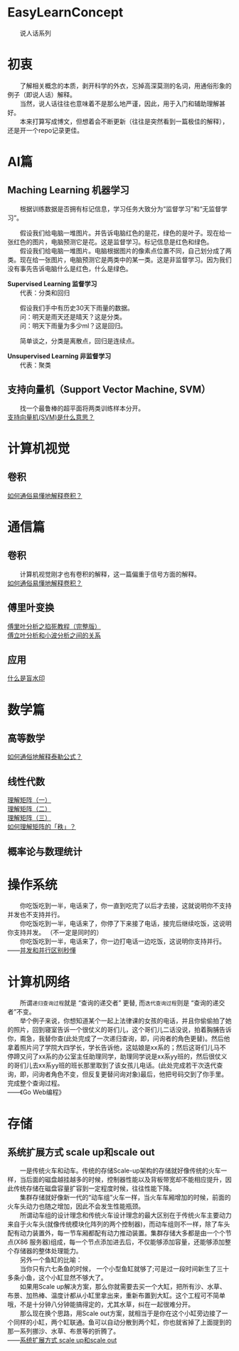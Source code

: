 # EasyLearnConcept
　　说人话系列

# 初衷
　　了解相关概念的本质，剥开科学的外衣，忘掉高深莫测的名词，用通俗形象的例子（即说人话）解释。  
　　当然，说人话往往也意味着不是那么地严谨，因此，用于入门和辅助理解甚好。  
　　本来打算写成博文，但想着会不断更新（往往是突然看到一篇极佳的解释），还是开一个repo记录更佳。  

# AI篇
## Maching Learning 机器学习
　　根据训练数据是否拥有标记信息，学习任务大致分为“监督学习”和“无监督学习”。  

　　假设我们给电脑一堆图片。并告诉电脑红色的是花，绿色的是叶子。现在给一张红色的图片，电脑预测它是花。这是监督学习。标记信息是红色和绿色。  
　　假设我们给电脑一堆图片。电脑根据图片的像素点位置不同，自己划分成了两类。现在给一张图片，电脑预测它是两类中的某一类。这是非监督学习。因为我们没有事先告诉电脑什么是红色，什么是绿色。  

**Supervised Learning 监督学习**  
　　代表：分类和回归

　　假设我们手中有历史30天下雨量的数据。  
　　问：明天是雨天还是晴天？这是分类。  
　　问：明天下雨量为多少ml？这是回归。  

　　简单谈之，分类是离散点，回归是连续点。  

**Unsupervised Learning 非监督学习**  
　　代表：聚类

## 支持向量机（Support Vector Machine, SVM）
　　找一个最鲁棒的超平面将两类训练样本分开。  
[支持向量机(SVM)是什么意思？](https://www.zhihu.com/question/21094489/answer/86273196)  

# 计算机视觉
## 卷积  
[如何通俗易懂地解释卷积？](https://www.zhihu.com/question/22298352/answer/228543288)  

# 通信篇
## 卷积  
　　计算机视觉刚才也有卷积的解释，这一篇偏重于信号方面的解释。   
[如何通俗易懂地解释卷积？](https://www.zhihu.com/question/22298352/answer/34267457)   

## 傅里叶变换
[傅里叶分析之掐死教程（完整版）](https://zhuanlan.zhihu.com/p/19763358)   
[傅立叶分析和小波分析之间的关系](https://www.zhihu.com/question/22864189/answer/40772083)  

## 应用
[什么是盲水印](https://www.zhihu.com/question/50735753/answer/278510105)  

# 数学篇
## 高等数学
[如何通俗地解释泰勒公式？](https://www.zhihu.com/question/21149770/answer/111173412)  

## 线性代数
[理解矩阵（一）](https://blog.csdn.net/myan/article/details/647511)  
[理解矩阵（二）](https://blog.csdn.net/myan/article/details/649018)  
[理解矩阵（三）](https://blog.csdn.net/myan/article/details/1865397)  
[如何理解矩阵的「秩」？](https://www.zhihu.com/question/21605094/answer/500813812)  

## 概率论与数理统计

# 操作系统
　　你吃饭吃到一半，电话来了，你一直到吃完了以后才去接，这就说明你不支持并发也不支持并行。  
　　你吃饭吃到一半，电话来了，你停了下来接了电话，接完后继续吃饭，这说明你支持并发。  （不一定是同时的）  
　　你吃饭吃到一半，电话来了，你一边打电话一边吃饭，这说明你支持并行。    
——[并发和并行区别秒懂](https://blog.csdn.net/weixin_30363263/article/details/80732156)

# 计算机网络
　　所谓`递归查询过程`就是 “查询的递交者” 更替, 而`迭代查询过程`则是 “查询的递交者”不变。  
　　举个例子来说，你想知道某个一起上法律课的女孩的电话，并且你偷偷拍了她的照片，回到寝室告诉一个很仗义的哥们儿，这个哥们儿二话没说，拍着胸脯告诉你，甭急，我替你查(此处完成了一次递归查询，即，问询者的角色更替)。然后他拿着照片问了学院大四学长，学长告诉他，这姑娘是xx系的；然后这哥们儿马不停蹄又问了xx系的办公室主任助理同学，助理同学说是xx系yy班的，然后很仗义的哥们儿去xx系yy班的班长那里取到了该女孩儿电话。(此处完成若干次迭代查询，即，问询者角色不变，但反复更替问询对象)最后，他把号码交到了你手里。完成整个查询过程。  
——《Go Web编程》  

# 存储
## 系统扩展方式 scale up和scale out
　　一是传统火车和动车。传统的存储Scale-up架构的存储就好像传统的火车一样，当后面的磁盘越挂越多的时候，控制器性能以及背板带宽却不能相应提升，因此传统存储在磁盘容量扩容到一定程度时候，往往性能下降。  
　　集群存储就好像新一代的“动车组”火车一样，当火车车厢增加的时候，前面的火车头动力也随之增加，因此不会发生性能瓶颈。  
　　所谓动车组的设计理念和传统火车设计理念的最大区别在于传统火车主要动力来自于火车头(就像传统模块化阵列的两个控制器)，而动车组则不一样，除了车头配有动力装置外，每一节车厢都配有动力推动装置。集群存储大多都是由一个个节点(X86 服务器)组成，每一个节点添加进去后，不仅能够添加容量，还能够添加整个存储器的整体处理能力。  
　　另外一个鱼缸的比喻：  
　　当你只有六七条鱼的时候， 一个小型鱼缸就够了;可是过一段时间新生了三十多条小鱼，这个小缸显然不够大了。  
　　如果用Scale up解决方案，那么你就需要去买一个大缸，把所有沙、水草、布景、加热棒、温度计都从小缸里拿出来，重新布置到大缸。这个工程可不简单哦，不是十分钟八分钟能搞得定的，尤其水草，纠在一起很难分开。  
　　那么现在换个思路，用Scale out方案，就相当于是你在这个小缸旁边接了一个同样的小缸，两个缸联通。鱼可以自动分散到两个缸，你也就省掉了上面提到的那一系列挪沙、水草、布景等的折腾了。  
——[系统扩展方式 scale up和scale out](https://blog.csdn.net/truong/article/details/73056934)

